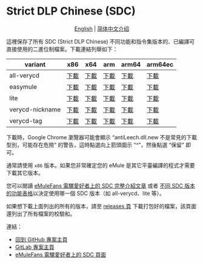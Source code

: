 ﻿# Strict DLP Chinese (SDC)

<p align="center">
<a href="readme.md">English</a> | <a href="readme.zh-hans.md">简体中文介绍</a>
</p>

這裡保存了所有 SDC (Strict DLP Chinese) 不同功能和指令集版本的、已編譯可直接使用的二進位制檔案。下載連結列舉如下：

| variant | x86 | x64 | arm | arm64 | arm64ec |
|-----------------|----------|----------|----------|----------|----------|
| all-verycd | [下載](https://github.com/chengr28/specialdlp/raw/binary/specialdlp/x86/all-verycd/antiLeech.dll.new) | [下載](https://github.com/chengr28/specialdlp/raw/binary/specialdlp/x64/all-verycd/antiLeechx64.dll.new) | [下載](https://github.com/chengr28/specialdlp/raw/binary/specialdlp/arm/all-verycd/antiLeecharm.dll.new) | [下載](https://github.com/chengr28/specialdlp/raw/binary/specialdlp/arm64/all-verycd/antiLeecharm64.dll.new) | [下載](https://github.com/chengr28/specialdlp/raw/binary/specialdlp/arm64ec/all-verycd/antiLeecharm64ec.dll.new) |
| easymule | [下載](https://github.com/chengr28/specialdlp/raw/binary/specialdlp/x86/easymule/antiLeech.dll.new) | [下載](https://github.com/chengr28/specialdlp/raw/binary/specialdlp/x64/easymule/antiLeechx64.dll.new) | [下載](https://github.com/chengr28/specialdlp/raw/binary/specialdlp/arm/easymule/antiLeecharm.dll.new) | [下載](https://github.com/chengr28/specialdlp/raw/binary/specialdlp/arm64/easymule/antiLeecharm64.dll.new) | [下載](https://github.com/chengr28/specialdlp/raw/binary/specialdlp/arm64ec/easymule/antiLeecharm64ec.dll.new) |
| lite | [下載](https://github.com/chengr28/specialdlp/raw/binary/specialdlp/x86/lite/antiLeech.dll.new) | [下載](https://github.com/chengr28/specialdlp/raw/binary/specialdlp/x64/lite/antiLeechx64.dll.new) | [下載](https://github.com/chengr28/specialdlp/raw/binary/specialdlp/arm/lite/antiLeecharm.dll.new) | [下載](https://github.com/chengr28/specialdlp/raw/binary/specialdlp/arm64/lite/antiLeecharm64.dll.new) | [下載](https://github.com/chengr28/specialdlp/raw/binary/specialdlp/arm64ec/lite/antiLeecharm64ec.dll.new) |
| verycd-nickname | [下載](https://github.com/chengr28/specialdlp/raw/binary/specialdlp/x86/verycd-nickname/antiLeech.dll.new) | [下載](https://github.com/chengr28/specialdlp/raw/binary/specialdlp/x64/verycd-nickname/antiLeechx64.dll.new) | [下載](https://github.com/chengr28/specialdlp/raw/binary/specialdlp/arm/verycd-nickname/antiLeecharm.dll.new) | [下載](https://github.com/chengr28/specialdlp/raw/binary/specialdlp/arm64/verycd-nickname/antiLeecharm64.dll.new) | [下載](https://github.com/chengr28/specialdlp/raw/binary/specialdlp/arm64ec/verycd-nickname/antiLeecharm64ec.dll.new) |
| verycd-tag | [下載](https://github.com/chengr28/specialdlp/raw/binary/specialdlp/x86/verycd-tag/antiLeech.dll.new) | [下載](https://github.com/chengr28/specialdlp/raw/binary/specialdlp/x64/verycd-tag/antiLeechx64.dll.new) | [下載](https://github.com/chengr28/specialdlp/raw/binary/specialdlp/arm/verycd-tag/antiLeecharm.dll.new) | [下載](https://github.com/chengr28/specialdlp/raw/binary/specialdlp/arm64/verycd-tag/antiLeecharm64.dll.new) | [下載](https://github.com/chengr28/specialdlp/raw/binary/specialdlp/arm64ec/verycd-tag/antiLeecharm64ec.dll.new) |

下載時，Google Chrome 瀏覽器可能會顯示 “antiLeech.dll.new 不是常見的下載型別，可能存在危險” 的警告，這時點選向上箭頭圖示 “^”，然後點選 “保留” 即可。

通常請使用 <code>x86</code> 版本。如果您非常確定您的 eMule 是其它平臺編譯的程式才需要下載其它版本。

您可以閱讀 [eMuleFans 電騾愛好者上的 SDC 完整介紹文章](https://emulefans.com/strict-dlp-chinese-v44006/?variant=zh-tw) 或者 [不同 SDC 版本的功能表格](https://github.com/chengr28/specialdlp/blob/master/specialdlp/document/readme.zh-hans.md)以決定使用哪一個 SDC 版本（如 all-verycd、lite 等）。

如果想下載上面列出的所有的版本，請至 [releases 頁](https://github.com/chengr28/specialdlp/releases) 下載打包好的檔案，該頁面還列出了所有檔案的校驗和。

連結：
* [回到 GitHub 專案主頁](https://github.com/chengr28/specialdlp)
* [GitLab 專案主頁](https://gitlab.com/chengr28/specialdlp)
* [eMuleFans 電騾愛好者上的 SDC 頁面](https://emulefans.com/news/plugin/dlp/sdc/?variant=zh-tw)
